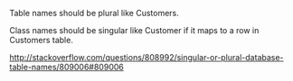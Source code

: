 Table names should be plural like Customers.

Class names should be singular like Customer if it maps to a row in Customers table.

http://stackoverflow.com/questions/808992/singular-or-plural-database-table-names/809006#809006
